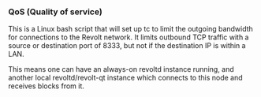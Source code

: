### QoS (Quality of service) ###

This is a Linux bash script that will set up tc to limit the outgoing bandwidth for connections to the Revolt network. It limits outbound TCP traffic with a source or destination port of 8333, but not if the destination IP is within a LAN.

This means one can have an always-on revoltd instance running, and another local revoltd/revolt-qt instance which connects to this node and receives blocks from it.
